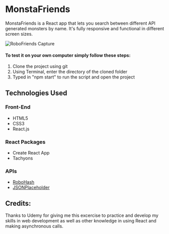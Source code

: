 # MonstaFriends

MonstaFriends is a React app that lets you search between different API generated monsters by name. It's fully responsive and functional in different screen sizes.

![RoboFriends Capture](https://i.imgur.com/CTArwyC.jpg)

#### To test it on your own computer simply follow these steps:

1. Clone the project using git
2. Using Terminal, enter the directory of the cloned folder
3. Typed in "npm start" to run the script and open the project


## Technologies Used

### Front-End
- HTML5
- CSS3
- React.js

### React Packages
- Create React App
- Tachyons

### APIs
- [RoboHash](https://robohash.org/)
- [JSONPlaceholder](https://jsonplaceholder.typicode.com/)

## Credits:
Thanks to Udemy for giving me this excercise to practice and develop my skills in web development as well as other knowledge in using React and making asynchronous calls.
